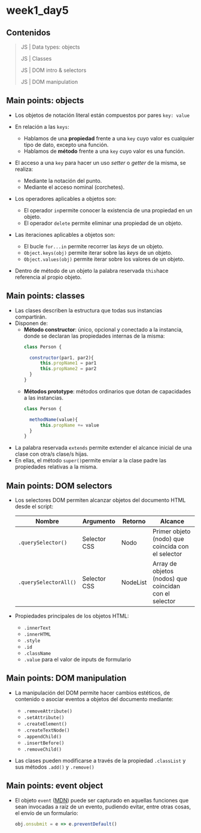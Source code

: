 # week1_day5



## Contenidos

> JS | Data types: objects
>
> JS | Classes
>
> JS | DOM intro & selectors
>
> JS | DOM manipulation


## Main points: objects

- Los objetos de notación literal están compuestos por pares `key: value`

- En relación a las `keys`:
  - Hablamos de una **propiedad** frente a una `key` cuyo valor es cualquier tipo de dato, excepto una función.
  - Hablamos de **método** frente a una `key` cuyo valor es una función.
  
- El acceso a una `key` para hacer un uso _setter_ o _getter_ de la misma, se realiza:
  - Mediante la notación del punto.
  - Mediante el acceso nominal (corchetes).
  
- Los operadores aplicables a objetos son:
  - El operador `in`permite conocer la existencia de una propiedad en un objeto.
  - El operador `delete` permite eliminar una propiedad de un objeto.
  
- Las iteraciones aplicables a objetos son:
  - El bucle `for...in` permite recorrer las _keys_ de un objeto.
  - `Object.keys(obj)` permite iterar sobre las _keys_ de un objeto.
  - `Object.values(obj)` permite iterar sobre los valores de un objeto.
  
 - Dentro de método de un objeto la palabra reservada `this`hace referencia al propio objeto.
 
 ## Main points: classes
 
- Las clases describen la estructura que todas sus instancias compartirán.
- Disponen de:
  - **Método constructor**: único, opcional y conectado a la instancia, donde se declaran las propiedades internas de la misma:
    ````javascript
    class Person {
  
      constructor(par1, par2){
          this.propName1 = par1
          this.propName2 = par2
      }
    }
    ````
  - **Métodos prototype**: métodos ordinarios que dotan de capacidades a las instancias.
    ````javascript
    class Person {
  
      methodName(value){
          this.propName += value
      }
    }
    ````
- La palabra reservada `extends` permite extender el alcance inicial de una clase con otra/s clase/s hijas.
- En ellas, el método `super()`permite enviar a la clase padre las propiedades relativas a la misma.

 ## Main points: DOM selectors
 
 - Los selectores DOM permiten alcanzar objetos del documento HTML desde el script:
 
    | Nombre | Argumento | Retorno | Alcance |
    | ------------- | ------------- | ------------- | ------------- |
    | `.querySelector()` | Selector CSS | Nodo | Primer objeto (nodo) que coincida con el selector |
    | `.querySelectorAll()` | Selector CSS | NodeList | Array de objetos (nodos) que coincidan con el selector |
    

- Propiedades principales de los objetos HTML:
  - `.innerText`
  - `.innerHTML`
  - `.style`
  - `.id`
  - `.className`
  - `.value` para el valor de inputs de formulario

 ## Main points: DOM manipulation
 
 - La manipulación del DOM permite hacer cambios estéticos, de contenido o asociar eventos a objetos del documento mediante:
   - `.removeAttribute()`
   - `.setAttribute()`
   - `.createElement()`
   - `.createTextNode()`
   - `.appendChild()`
   - `.insertBefore()`
   - `.removeChild()`

- Las clases pueden modificarse a través de la propiedad `.classList` y sus métodos `.add()` y `.remove()`

 ## Main points: event object

- El objeto `event` ([MDN](https://developer.mozilla.org/es/docs/Web/API/Event)) puede ser capturado en aquellas funciones que sean invocadas a raíz de un evento, pudiendo evitar, entre otras cosas, el envío de un formulario:

  ````javascript
  obj.onsubmit = e => e.preventDefault()
  ````
